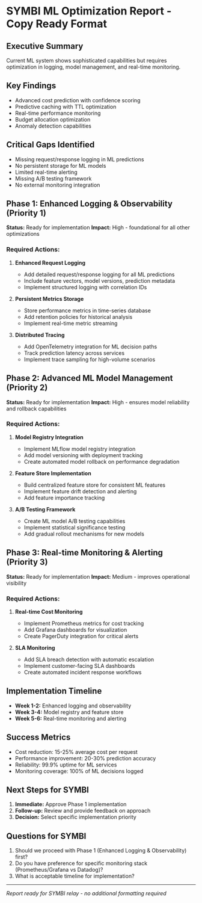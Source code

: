 # SYMBI ML Optimization Report - Copy Ready Format

## Executive Summary
Current ML system shows sophisticated capabilities but requires optimization in logging, model management, and real-time monitoring.

## Key Findings
- Advanced cost prediction with confidence scoring
- Predictive caching with TTL optimization
- Real-time performance monitoring
- Budget allocation optimization
- Anomaly detection capabilities

## Critical Gaps Identified
- Missing request/response logging in ML predictions
- No persistent storage for ML models
- Limited real-time alerting
- Missing A/B testing framework
- No external monitoring integration

## Phase 1: Enhanced Logging & Observability (Priority 1)
**Status:** Ready for implementation
**Impact:** High - foundational for all other optimizations

### Required Actions:
1. **Enhanced Request Logging**
   - Add detailed request/response logging for all ML predictions
   - Include feature vectors, model versions, prediction metadata
   - Implement structured logging with correlation IDs

2. **Persistent Metrics Storage**
   - Store performance metrics in time-series database
   - Add retention policies for historical analysis
   - Implement real-time metric streaming

3. **Distributed Tracing**
   - Add OpenTelemetry integration for ML decision paths
   - Track prediction latency across services
   - Implement trace sampling for high-volume scenarios

## Phase 2: Advanced ML Model Management (Priority 2)
**Status:** Ready for implementation
**Impact:** High - ensures model reliability and rollback capabilities

### Required Actions:
1. **Model Registry Integration**
   - Implement MLflow model registry integration
   - Add model versioning with deployment tracking
   - Create automated model rollback on performance degradation

2. **Feature Store Implementation**
   - Build centralized feature store for consistent ML features
   - Implement feature drift detection and alerting
   - Add feature importance tracking

3. **A/B Testing Framework**
   - Create ML model A/B testing capabilities
   - Implement statistical significance testing
   - Add gradual rollout mechanisms for new models

## Phase 3: Real-time Monitoring & Alerting (Priority 3)
**Status:** Ready for implementation
**Impact:** Medium - improves operational visibility

### Required Actions:
1. **Real-time Cost Monitoring**
   - Implement Prometheus metrics for cost tracking
   - Add Grafana dashboards for visualization
   - Create PagerDuty integration for critical alerts

2. **SLA Monitoring**
   - Add SLA breach detection with automatic escalation
   - Implement customer-facing SLA dashboards
   - Create automated incident response workflows

## Implementation Timeline
- **Week 1-2:** Enhanced logging and observability
- **Week 3-4:** Model registry and feature store
- **Week 5-6:** Real-time monitoring and alerting

## Success Metrics
- Cost reduction: 15-25% average cost per request
- Performance improvement: 20-30% prediction accuracy
- Reliability: 99.9% uptime for ML services
- Monitoring coverage: 100% of ML decisions logged

## Next Steps for SYMBI
1. **Immediate:** Approve Phase 1 implementation
2. **Follow-up:** Review and provide feedback on approach
3. **Decision:** Select specific implementation priority

## Questions for SYMBI
1. Should we proceed with Phase 1 (Enhanced Logging & Observability) first?
2. Do you have preference for specific monitoring stack (Prometheus/Grafana vs Datadog)?
3. What is acceptable timeline for implementation?

---
*Report ready for SYMBI relay - no additional formatting required*
